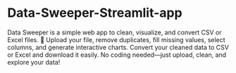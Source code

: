 # Data-Sweeper-Streamlit-app
Data Sweeper is a simple web app to clean, visualize, and convert CSV or Excel files. 🚀 Upload your file, remove duplicates, fill missing values, select columns, and generate interactive charts. Convert your cleaned data to CSV or Excel and download it easily. No coding needed—just upload, clean, and explore your data! 
